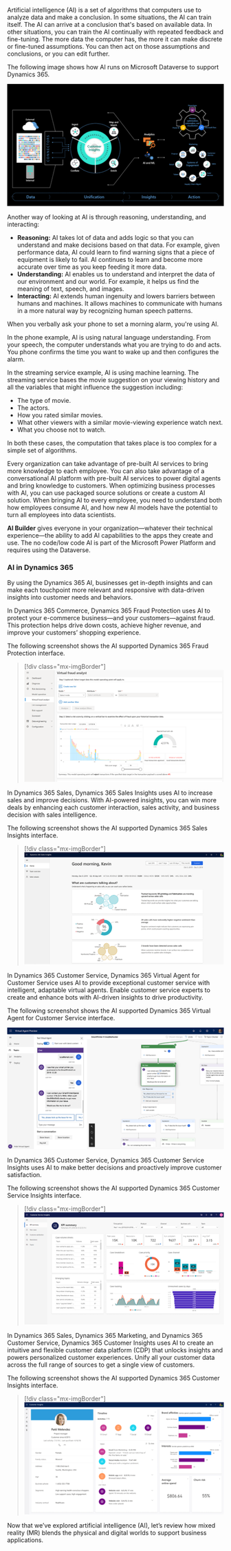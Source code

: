 ﻿Artificial intelligence (AI) is a set of algorithms that computers use to analyze data and make a conclusion. In some situations, the AI can train itself. The AI can arrive at a conclusion that's based on available data. In other situations, you can train the AI continually with repeated feedback and fine-tuning. The more data the computer has, the more it can make discrete or fine-tuned assumptions. You can then act on those assumptions and conclusions, or you can edit further.

The following image shows how AI runs on Microsoft Dataverse to support Dynamics 365. 

 [![Graphic showing the AI process from data, to unification, to insights, to actions.](../media/m01-image03.png)](../media/m01-image03.png#lightbox)

Another way of looking at AI is through reasoning, understanding, and interacting:

* **Reasoning:** AI takes lot of data and adds logic so that you can understand and make decisions based on that data. For example, given performance data, AI could learn to find warning signs that a piece of equipment is likely to fail. AI continues to learn and become more accurate over time as you keep feeding it more data.
* **Understanding:** AI enables us to understand and interpret the data of our environment and our world. For example, it helps us find the meaning of text, speech, and images.
* **Interacting:** AI extends human ingenuity and lowers barriers between humans and machines. It allows machines to communicate with humans in a more natural way by recognizing human speech patterns.

When you verbally ask your phone to set a morning alarm, you're using AI.

In the phone example, AI is using natural language understanding. From your speech, the computer understands what you are trying to do and acts. You phone confirms the time you want to wake up and then configures the alarm.

In the streaming service example, AI is using machine learning. The streaming service bases the movie suggestion on your viewing history and all the variables that might influence the suggestion including:

- The type of movie.
- The actors.
- How you rated similar movies.
- What other viewers with a similar movie-viewing experience watch next.
- What you choose not to watch.

In both these cases, the computation that takes place is too complex for a simple set of algorithms.

Every organization can take advantage of pre-built AI services to bring more knowledge to each employee. You can also take advantage of a conversational AI platform with pre-built AI services to power digital agents and bring knowledge to customers. When optimizing business processes with AI, you can use packaged source solutions or create a custom AI solution. When bringing AI to every employee, you need to understand both how employees consume AI, and how new AI models have the potential to turn all employees into data scientists.

**AI Builder** gives everyone in your organization—whatever their technical experience—the ability to add AI capabilities to the apps they create and use. The no code/low code AI is part of the Microsoft Power Platform and requires using the Dataverse.

### AI in Dynamics 365

By using the Dynamics 365 AI, businesses get in-depth insights and can make each touchpoint more relevant and responsive with data-driven insights into customer needs and behaviors.

In Dynamics 365 Commerce, Dynamics 365 Fraud Protection uses AI to protect your e-commerce business—and your customers—against fraud. This protection helps drive down costs, achieve higher revenue, and improve your customers’ shopping experience.

The following screenshot shows the AI supported Dynamics 365 Fraud Protection interface.

> [!div class="mx-imgBorder"]
> ![Screenshot of the Dynamics 365 Fraud Protection interface](../media/m01-image04-fraud-protection.png)
 
In Dynamics 365 Sales, Dynamics 365 Sales Insights uses AI to increase sales and improve decisions. With AI-powered insights, you can win more deals by enhancing each customer interaction, sales activity, and business decision with sales intelligence.

The following screenshot shows the AI supported Dynamics 365 Sales Insights interface.

> [!div class="mx-imgBorder"]
> ![Screenshot of the Dynamics 365 Sales Insights interface](../media/m01-image07-sales-insights.png)

 
In Dynamics 365 Customer Service, Dynamics 365 Virtual Agent for Customer Service uses AI to provide exceptional customer service with intelligent, adaptable virtual agents. Enable customer service experts to create and enhance bots with AI-driven insights to drive productivity.

The following screenshot shows the AI supported Dynamics 365 Virtual Agent for Customer Service interface.

![Screenshot of the Dynamics 365 Virtual Agent for Customer Service interface](../media/m01-image08-virtual-agent.png)

In Dynamics 365 Customer Service, Dynamics 365 Customer Service Insights uses AI to make better decisions and proactively improve customer satisfaction.

The following screenshot shows the AI supported Dynamics 365 Customer Service Insights interface.

> [!div class="mx-imgBorder"]
> ![Screenshot of the Dynamics 365 Customer Service Insights interface](../media/m01-image10.png)


In Dynamics 365 Sales, Dynamics 365 Marketing, and Dynamics 365 Customer Service, Dynamics 365 Customer Insights uses AI to create an intuitive and flexible customer data platform (CDP) that unlocks insights and powers personalized customer experiences. Unify all your customer data across the full range of sources to get a single view of customers. 

The following screenshot shows the AI supported Dynamics 365 Customer Insights interface.

> [!div class="mx-imgBorder"]
> ![Screenshot of the Dynamics 365 Customer Insights interface](../media/m01-image11-customer-insights.png)

Now that we’ve explored artificial intelligence (AI), let’s review how mixed reality (MR) blends the physical and digital worlds to support business applications.